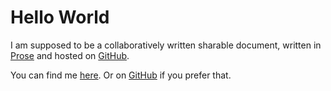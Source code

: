 # Hello World

I am supposed to be a collaboratively written sharable document, written in [Prose](http://prose.io) and hosted on [GitHub](http://github.com).

You can find me [here](http://prose.io/#prose/documents/blob/master/articles/hello-world.md). Or on [GitHub](http://github.com/prose/documents/blob/master/articles/hello-world.md) if you prefer that.
